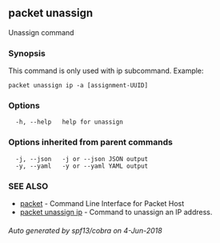 ## packet unassign

Unassign command

### Synopsis

This command is only used with ip subcommand.
	Example:
	
	packet unassign ip -a [assignment-UUID]
	

### Options

```
  -h, --help   help for unassign
```

### Options inherited from parent commands

```
  -j, --json   -j or --json JSON output
  -y, --yaml   -y or --yaml YAML output
```

### SEE ALSO

* [packet](packet.md)	 - Command Line Interface for Packet Host
* [packet unassign ip](packet_unassign_ip.md)	 - Command to unassign an IP address.

###### Auto generated by spf13/cobra on 4-Jun-2018
